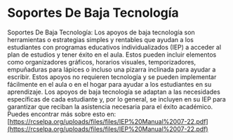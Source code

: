 # Soportes De Baja Tecnología
Soportes De Baja Tecnología: Los apoyos de baja tecnología son herramientas o estrategias simples y rentables que ayudan a los estudiantes con programas educativos individualizados (IEP) a acceder al plan de estudios y tener éxito en el aula. Estos pueden incluir elementos como organizadores gráficos, horarios visuales, temporizadores, empuñaduras para lápices o incluso una pizarra inclinada para ayudar a escribir. Estos apoyos no requieren tecnología y se pueden implementar fácilmente en el aula o en el hogar para ayudar a los estudiantes en su aprendizaje. Los apoyos de baja tecnología se adaptan a las necesidades específicas de cada estudiante y, por lo general, se incluyen en su IEP para garantizar que reciban la asistencia necesaria para el éxito académico.
Puedes encontrar más sobre esto en: [https://rcselpa.org/uploads/files/files/IEP%20Manual%2007-22.pdf](https://rcselpa.org/uploads/files/files/IEP%20Manual%2007-22.pdf)
